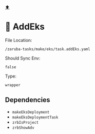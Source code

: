 [⬆️](./README.md)

# 📙 AddEks

File Location:

    /zaruba-tasks/make/eks/task.addEks.yaml

Should Sync Env:

    false

Type:

    wrapper


## Dependencies

* `makeEksDeployment`
* `makeEksDeploymentTask`
* `zrbIsProject`
* `zrbShowAdv`